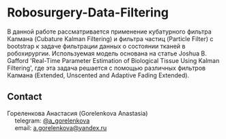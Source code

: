 # Robosurgery-Data-Filtering

В данной работе рассматривается применение кубатурного фильтра Калмана (Cubature Kalman Filtering) и фильтра частиц (Particle Filter) с bootstrap к задаче фильтрации данных о состоянии тканей в робохирургии. Используемая модель основана на статье Joshua B. Gafford 'Real-Time Parameter Estimation of Biological Tissue Using Kalman Filtering', где эта задача решается с помощью различных фильтров Калмана (Extended, Unscented and Adaptive Fading Extended).


## Contact

Гореленкова Анастасия (Gorelenkova Anastasia)\
&emsp; telegram: [@a_gorelenkova](https://t.me/a_gorelenkova)\
&emsp; email: a.gorelenkova@yandex.ru
